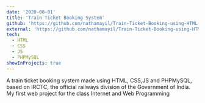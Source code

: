 ```yaml
---
date: '2020-08-01'
title: 'Train Ticket Booking System'
github: 'https://github.com/nathamayil/Train-Ticket-Booking-using-HTML-CSS-and-PHPMySQL'
external: 'https://github.com/nathamayil/Train-Ticket-Booking-using-HTML-CSS-and-PHPMySQL'
tech:
  - HTML
  - CSS
  - JS
  - PHPMySQL
showInProjects: true
---
```


A train ticket booking system made using HTML, CSS,JS and PHPMySQL, based on IRCTC, the official railways division of the Government of India. My first web project for the class Internet and Web Programming
